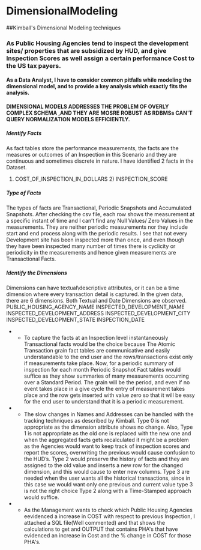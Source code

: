 # DimensionalModeling
##Kimball's Dimensional Modeling techniques

### As Public Housing Agencies tend to inspect the development sites/ properties that are subsidized by HUD, and give Inspection Scores as well assign a certain performance Cost to the US  tax payers. 
####  As a Data Analyst, I have to consider common pitfalls while modeling the dimensional model, and to provide a key analysis which exactly fits the analysis.
####  DIMENSIONAL MODELS ADDRESSES THE PROBLEM OF OVERLY COMPLEX SCHEMA ,AND THEY ARE MOSRE ROBUST AS RDBMSs CAN'T QUERY NORMALIZATION MODELS EFFICIENTLY.

##### Identify Facts
As fact tables store the performance measurements, the facts are the measures or outcomes of an Inspection in this Scenario and they are continuous and sometimes discrete in nature.
I have identified 2 facts in the Dataset. 
1)	COST_OF_INSPECTION_IN_DOLLARS 2) INSPECTION_SCORE

##### Type of Facts
The types of facts are Transactional, Periodic Snapshots and Accumulated Snapshots. After checking the csv file, each row shows the measurement at a specific instant of time and I can’t find any Null Values/ Zero Values in the measurements. They are neither periodic measurements nor they include start and end process along with the periodic results. I see that not every Development site has been inspected more than once, and even though they have been inspected many number of times there is cyclicity or periodicity in the measurements and hence given measurements are Transactional Facts.

##### Identify the Dimensions
Dimensions can have textual\descriptive attributes, or it can be a time dimension where every transaction detail is captured. In the given data, there are 6 dimensions. Both Textual and Date Dimensions are observed.
PUBLIC_HOUSING_AGENCY_NAME
INSPECTED_DEVELOPMENT_NAME
INSPECTED_DEVELOPMENT_ADDRESS
INSPECTED_DEVELOPMENT_CITY
INSPECTED_DEVELOPMENT_STATE
INSPECTION_DATE

* * To capture the facts at an Inspection level instantaneously Transactional facts would be the choice because The Atomic Transaction grain fact tables are communicative and easily understandable to the end user and the rows/transactions exist only if measurements take place.
 Now, for a periodic summary of inspection for each month Periodic Snapshot Fact tables would suffice as they show summaries of many measurements occurring over a Standard Period. The grain will be the period, and even if no event takes place in a give cycle the entry of measurement takes place and the row gets inserted with value zero so that it will be easy for the end user to understand that it is a periodic measurement.
 
 * * The slow changes in Names and Addresses can be handled with the tracking techniques as described by Kimball. Type 0 is not appropriate as the dimension attribute shows no change. Also, Type 1 is not appropriate as the old one is replaced with the new one and when the aggregated facts gets recalculated it might be a problem as the Agencies would want to keep track of inspection scores and report the scores, overwriting the previous would cause confusion to the HUD’s. Type 2 would preserve the history of facts and they are assigned to the old value and inserts a new row for the changed dimension, and this would cause to enter new columns. Type 3 are needed when the user wants all the historical transactions, since in this case we would want only one previous and current value type 3 is not the right choice Type 2 along with a Time-Stamped approach would suffice.
 
 * * As the Management wants to check which Public Housing Agencies eevidenced a increase in COST with respect to previous Inspection, I attached a SQL file(Well commented) and that shows the calculations to get and OUTPUT that contains PHA's that have evidenced an increase in Cost and the % change in COST for those PHA's.


